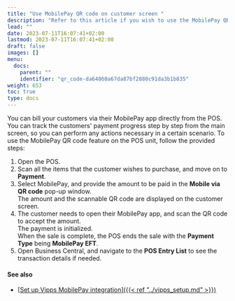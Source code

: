 ```yaml
---
title: "Use MobilePay QR code on customer screen "
description: "Refer to this article if you wish to use the MobilePay QR code feature on the POS unit."
lead: ""
date: 2023-07-11T16:07:41+02:00
lastmod: 2023-07-11T16:07:41+02:00
draft: false
images: []
menu:
  docs:
    parent: ""
    identifier: "qr_code-da64860a67da87bf2880c91da3b1b835"
weight: 653
toc: true
type: docs
---
```

You can bill your customers via their MobilePay app directly from the POS. You can track the customers' payment progress step by step from the main screen, so you can perform any actions necessary in a certain scenario. To use the MobilePay QR code feature on the POS unit, follow the provided steps:

1. Open the POS.
2. Scan all the items that the customer wishes to purchase, and move on to **Payment**.
3. Select MobilePay, and provide the amount to be paid in the **Mobile via QR code** pop-up window.      
   The amount and the scannable QR code are displayed on the customer screen.
4. The customer needs to open their MobilePay app, and scan the QR code to accept the amount.      
   The payment is initialized.      
   When the sale is complete, the POS ends the sale with the **Payment Type** being **MobilePay EFT**.
5. Open Business Central, and navigate to the **POS Entry List** to see the transaction details if needed. 

#### See also

- [<ins>Set up Vipps MobilePay integration<ins>]({{< ref "../vipps_setup.md" >}})